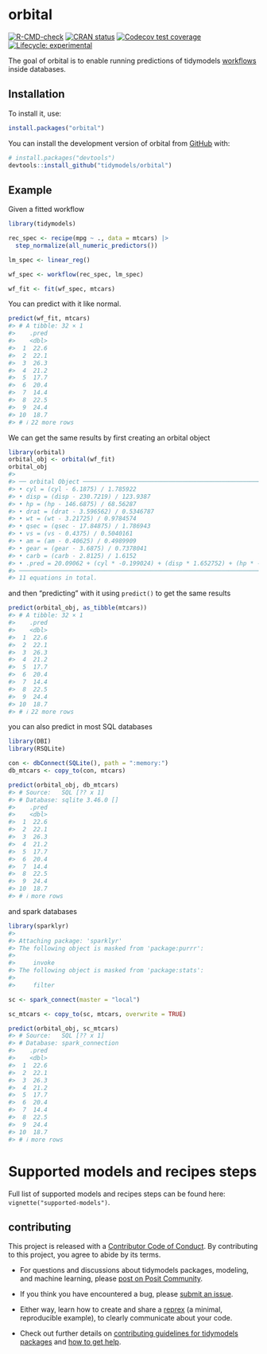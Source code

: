 
<!-- README.md is generated from README.Rmd. Please edit that file -->

# orbital

<!-- badges: start -->

[![R-CMD-check](https://github.com/tidymodels/orbital/actions/workflows/R-CMD-check.yaml/badge.svg)](https://github.com/tidymodels/orbital/actions/workflows/R-CMD-check.yaml)
[![CRAN
status](https://www.r-pkg.org/badges/version/orbital)](https://CRAN.R-project.org/package=orbital)
[![Codecov test
coverage](https://codecov.io/gh/tidymodels/orbital/branch/main/graph/badge.svg)](https://app.codecov.io/gh/tidymodels/orbital?branch=main)
[![Lifecycle:
experimental](https://img.shields.io/badge/lifecycle-experimental-orange.svg)](https://lifecycle.r-lib.org/articles/stages.html#experimental)
<!-- badges: end -->

The goal of orbital is to enable running predictions of tidymodels
[workflows](https://workflows.tidymodels.org/) inside databases.

## Installation

To install it, use:

``` r
install.packages("orbital")
```

You can install the development version of orbital from
[GitHub](https://github.com/) with:

``` r
# install.packages("devtools")
devtools::install_github("tidymodels/orbital")
```

## Example

Given a fitted workflow

``` r
library(tidymodels)

rec_spec <- recipe(mpg ~ ., data = mtcars) |>
  step_normalize(all_numeric_predictors())

lm_spec <- linear_reg()

wf_spec <- workflow(rec_spec, lm_spec)

wf_fit <- fit(wf_spec, mtcars)
```

You can predict with it like normal.

``` r
predict(wf_fit, mtcars)
#> # A tibble: 32 × 1
#>    .pred
#>    <dbl>
#>  1  22.6
#>  2  22.1
#>  3  26.3
#>  4  21.2
#>  5  17.7
#>  6  20.4
#>  7  14.4
#>  8  22.5
#>  9  24.4
#> 10  18.7
#> # ℹ 22 more rows
```

We can get the same results by first creating an orbital object

``` r
library(orbital)
orbital_obj <- orbital(wf_fit)
orbital_obj
#> 
#> ── orbital Object ──────────────────────────────────────────────────────────────
#> • cyl = (cyl - 6.1875) / 1.785922
#> • disp = (disp - 230.7219) / 123.9387
#> • hp = (hp - 146.6875) / 68.56287
#> • drat = (drat - 3.596562) / 0.5346787
#> • wt = (wt - 3.21725) / 0.9784574
#> • qsec = (qsec - 17.84875) / 1.786943
#> • vs = (vs - 0.4375) / 0.5040161
#> • am = (am - 0.40625) / 0.4989909
#> • gear = (gear - 3.6875) / 0.7378041
#> • carb = (carb - 2.8125) / 1.6152
#> • .pred = 20.09062 + (cyl * -0.199024) + (disp * 1.652752) + (hp * -1.472 ...
#> ────────────────────────────────────────────────────────────────────────────────
#> 11 equations in total.
```

and then “predicting” with it using `predict()` to get the same results

``` r
predict(orbital_obj, as_tibble(mtcars))
#> # A tibble: 32 × 1
#>    .pred
#>    <dbl>
#>  1  22.6
#>  2  22.1
#>  3  26.3
#>  4  21.2
#>  5  17.7
#>  6  20.4
#>  7  14.4
#>  8  22.5
#>  9  24.4
#> 10  18.7
#> # ℹ 22 more rows
```

you can also predict in most SQL databases

``` r
library(DBI)
library(RSQLite)

con <- dbConnect(SQLite(), path = ":memory:")
db_mtcars <- copy_to(con, mtcars)

predict(orbital_obj, db_mtcars)
#> # Source:   SQL [?? x 1]
#> # Database: sqlite 3.46.0 []
#>    .pred
#>    <dbl>
#>  1  22.6
#>  2  22.1
#>  3  26.3
#>  4  21.2
#>  5  17.7
#>  6  20.4
#>  7  14.4
#>  8  22.5
#>  9  24.4
#> 10  18.7
#> # ℹ more rows
```

and spark databases

``` r
library(sparklyr)
#> 
#> Attaching package: 'sparklyr'
#> The following object is masked from 'package:purrr':
#> 
#>     invoke
#> The following object is masked from 'package:stats':
#> 
#>     filter
```

``` r
sc <- spark_connect(master = "local")

sc_mtcars <- copy_to(sc, mtcars, overwrite = TRUE)

predict(orbital_obj, sc_mtcars)
#> # Source:   SQL [?? x 1]
#> # Database: spark_connection
#>    .pred
#>    <dbl>
#>  1  22.6
#>  2  22.1
#>  3  26.3
#>  4  21.2
#>  5  17.7
#>  6  20.4
#>  7  14.4
#>  8  22.5
#>  9  24.4
#> 10  18.7
#> # ℹ more rows
```

# Supported models and recipes steps

Full list of supported models and recipes steps can be found here:
`vignette("supported-models")`.

## contributing

This project is released with a [Contributor Code of
Conduct](https://github.com/tidymodels/orbital/blob/main/.github/CODE_OF_CONDUCT.md).
By contributing to this project, you agree to abide by its terms.

- For questions and discussions about tidymodels packages, modeling, and
  machine learning, please [post on Posit
  Community](https://forum.posit.co/new-topic?category_id=15&tags=tidymodels,question).

- If you think you have encountered a bug, please [submit an
  issue](https://github.com/tidymodels/orbital/issues).

- Either way, learn how to create and share a
  [reprex](https://reprex.tidyverse.org/articles/articles/learn-reprex.html)
  (a minimal, reproducible example), to clearly communicate about your
  code.

- Check out further details on [contributing guidelines for tidymodels
  packages](https://www.tidymodels.org/contribute/) and [how to get
  help](https://www.tidymodels.org/help/).
